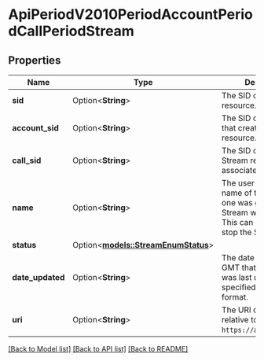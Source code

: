 # ApiPeriodV2010PeriodAccountPeriodCallPeriodStream

## Properties

Name | Type | Description | Notes
------------ | ------------- | ------------- | -------------
**sid** | Option<**String**> | The SID of the Stream resource. | [optional]
**account_sid** | Option<**String**> | The SID of the [Account](https://www.twilio.com/docs/iam/api/account) that created this Stream resource. | [optional]
**call_sid** | Option<**String**> | The SID of the [Call](https://www.twilio.com/docs/voice/api/call-resource) the Stream resource is associated with. | [optional]
**name** | Option<**String**> | The user-specified name of this Stream, if one was given when the Stream was created. This can be used to stop the Stream. | [optional]
**status** | Option<[**models::StreamEnumStatus**](stream_enum_status.md)> |  | [optional]
**date_updated** | Option<**String**> | The date and time in GMT that this resource was last updated, specified in [RFC 2822](https://www.ietf.org/rfc/rfc2822.txt) format. | [optional]
**uri** | Option<**String**> | The URI of the resource, relative to `https://api.twilio.com`. | [optional]

[[Back to Model list]](../README.md#documentation-for-models) [[Back to API list]](../README.md#documentation-for-api-endpoints) [[Back to README]](../README.md)


